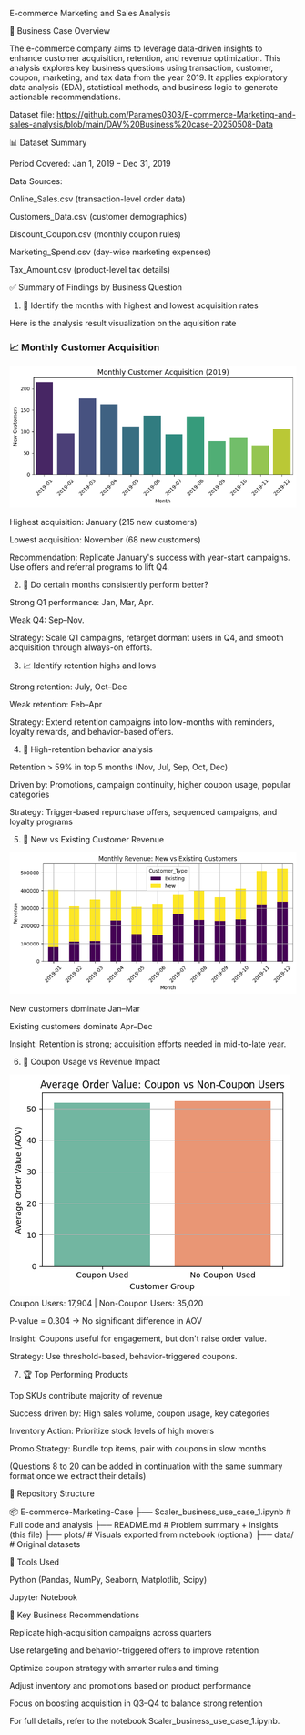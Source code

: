 E-commerce Marketing and Sales Analysis

🧠 Business Case Overview

The e-commerce company aims to leverage data-driven insights to enhance customer acquisition, retention, and revenue optimization. This analysis explores key business questions using transaction, customer, coupon, marketing, and tax data from the year 2019. It applies exploratory data analysis (EDA), statistical methods, and business logic to generate actionable recommendations.

Dataset file: https://github.com/Parames0303/E-commerce-Marketing-and-sales-analysis/blob/main/DAV%20Business%20case-20250508-Data

📊 Dataset Summary

Period Covered: Jan 1, 2019 – Dec 31, 2019

Data Sources:

Online_Sales.csv (transaction-level order data)

Customers_Data.csv (customer demographics)

Discount_Coupon.csv (monthly coupon rules)

Marketing_Spend.csv (day-wise marketing expenses)

Tax_Amount.csv (product-level tax details)

✅ Summary of Findings by Business Question

1. 🔺 Identify the months with highest and lowest acquisition rates

Here is the analysis result visualization on the aquisition rate
### 📈 Monthly Customer Acquisition

![Monthly Customer Acquisition](plots/monthly%20customer%20aquisition.png)

Highest acquisition: January (215 new customers)

Lowest acquisition: November (68 new customers)

Recommendation: Replicate January's success with year-start campaigns. Use offers and referral programs to lift Q4.

2. 📅 Do certain months consistently perform better?

Strong Q1 performance: Jan, Mar, Apr.

Weak Q4: Sep–Nov.

Strategy: Scale Q1 campaigns, retarget dormant users in Q4, and smooth acquisition through always-on efforts.

3. 📈 Identify retention highs and lows

Strong retention: July, Oct–Dec

Weak retention: Feb–Apr

Strategy: Extend retention campaigns into low-months with reminders, loyalty rewards, and behavior-based offers.

4. 🔄 High-retention behavior analysis

Retention > 59% in top 5 months (Nov, Jul, Sep, Oct, Dec)

Driven by: Promotions, campaign continuity, higher coupon usage, popular categories

Strategy: Trigger-based repurchase offers, sequenced campaigns, and loyalty programs

5. 👥 New vs Existing Customer Revenue

![Monthly Revenue New Vs Existing Customers](plots/Monthly_revenue_New_Vs_Existingcustomers.png)

New customers dominate Jan–Mar

Existing customers dominate Apr–Dec

Insight: Retention is strong; acquisition efforts needed in mid-to-late year.

6. 💸 Coupon Usage vs Revenue Impact
   
![Average Order value for Coupon and Noncoupon customers](plots/Coupon_Vs_NonCoupon_Average_order_value.png)
Coupon Users: 17,904 | Non-Coupon Users: 35,020

P-value = 0.304 → No significant difference in AOV

Insight: Coupons useful for engagement, but don't raise order value.

Strategy: Use threshold-based, behavior-triggered coupons.

7. 🏆 Top Performing Products

Top SKUs contribute majority of revenue

Success driven by: High sales volume, coupon usage, key categories

Inventory Action: Prioritize stock levels of high movers

Promo Strategy: Bundle top items, pair with coupons in slow months

(Questions 8 to 20 can be added in continuation with the same summary format once we extract their details)

📁 Repository Structure

📦 E-commerce-Marketing-Case
├── Scaler_business_use_case_1.ipynb        # Full code and analysis
├── README.md                               # Problem summary + insights (this file)
├── plots/                                  # Visuals exported from notebook (optional)
├── data/                                   # Original datasets

📌 Tools Used

Python (Pandas, NumPy, Seaborn, Matplotlib, Scipy)

Jupyter Notebook

🧩 Key Business Recommendations

Replicate high-acquisition campaigns across quarters

Use retargeting and behavior-triggered offers to improve retention

Optimize coupon strategy with smarter rules and timing

Adjust inventory and promotions based on product performance

Focus on boosting acquisition in Q3–Q4 to balance strong retention

For full details, refer to the notebook Scaler_business_use_case_1.ipynb.

